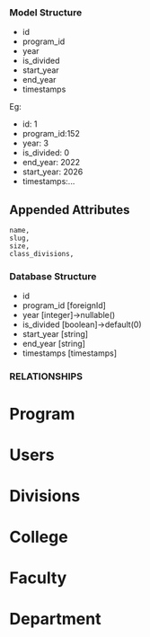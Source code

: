 ### Model Structure

- id
- program_id
- year
- is_divided
- start_year
- end_year
- timestamps

Eg:
- id: 1
- program_id:152
- year: 3
- is_divided: 0
- end_year: 2022
- start_year: 2026
- timestamps:...


## Appended Attributes
    name,
    slug,
    size,
    class_divisions,

### Database Structure
- id
- program_id [foreignId]
- year [integer]->nullable()
- is_divided [boolean]->default(0)
- start_year [string]
- end_year [string]
- timestamps [timestamps]

### RELATIONSHIPS
# Program

# Users 

# Divisions
<!-- ---------------- -->
# College

# Faculty

# Department


